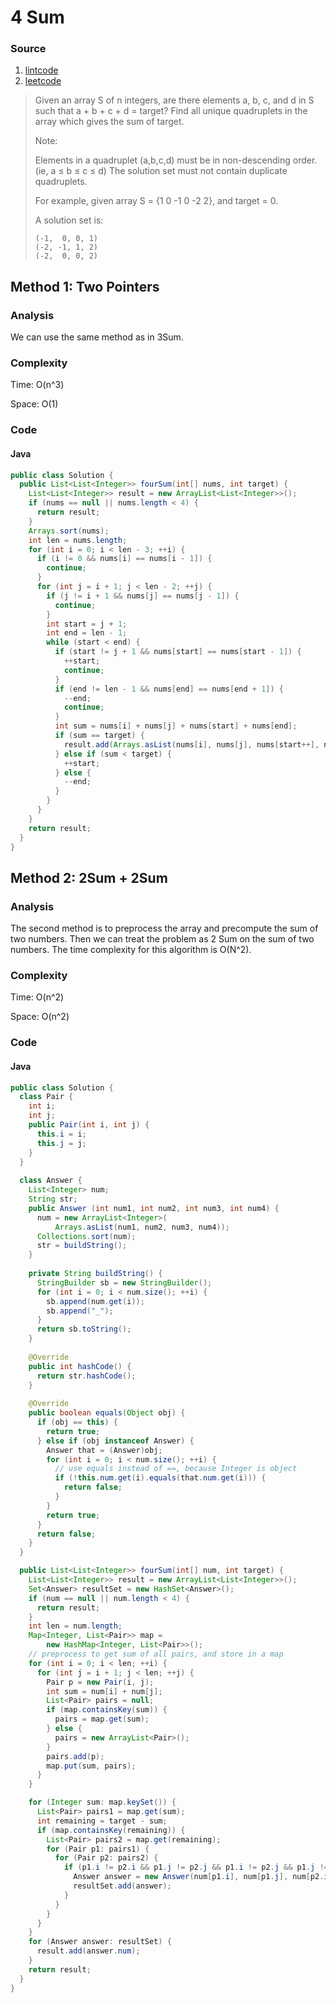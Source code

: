 # 4 Sum
### Source
1. [lintcode](http://www.lintcode.com/en/problem/4-sum/)
2. [leetcode](https://leetcode.com/problems/4sum/)

> Given an array S of n integers, are there elements a, b, c, and d in S such that a + b + c + d = target? Find all unique quadruplets in the array which gives the sum of target.
>
> Note:
>
> Elements in a quadruplet (a,b,c,d) must be in non-descending order. (ie, a ≤ b ≤ c ≤ d)
The solution set must not contain duplicate quadruplets.
>
> For example, given array S = {1 0 -1 0 -2 2}, and target = 0.
>
> A solution set is:
>
>     (-1,  0, 0, 1)
>     (-2, -1, 1, 2)
>     (-2,  0, 0, 2)

## Method 1: Two Pointers
### Analysis
We can use the same method as in 3Sum.

### Complexity
Time: O(n^3)

Space: O(1)

### Code
#### Java
```java
public class Solution {
  public List<List<Integer>> fourSum(int[] nums, int target) {
    List<List<Integer>> result = new ArrayList<List<Integer>>();
    if (nums == null || nums.length < 4) {
      return result;
    }
    Arrays.sort(nums);
    int len = nums.length;
    for (int i = 0; i < len - 3; ++i) {
      if (i != 0 && nums[i] == nums[i - 1]) {
        continue;
      }
      for (int j = i + 1; j < len - 2; ++j) {
        if (j != i + 1 && nums[j] == nums[j - 1]) {
          continue;
        }
        int start = j + 1;
        int end = len - 1;
        while (start < end) {
          if (start != j + 1 && nums[start] == nums[start - 1]) {
            ++start;
            continue;
          }
          if (end != len - 1 && nums[end] == nums[end + 1]) {
            --end;
            continue;
          }
          int sum = nums[i] + nums[j] + nums[start] + nums[end];
          if (sum == target) {
            result.add(Arrays.asList(nums[i], nums[j], nums[start++], nums[end--]));
          } else if (sum < target) {
            ++start;
          } else {
            --end;
          }
        }
      }
    }
    return result;
  }
}
```

## Method 2: 2Sum + 2Sum
### Analysis
The second method is to preprocess the array and precompute the sum of two numbers. Then we can treat the problem as 2 Sum on the sum of two numbers. The time complexity for this algorithm is O(N^2).

### Complexity
Time: O(n^2)

Space: O(n^2)

### Code
#### Java
```java
public class Solution {
  class Pair {
    int i;
    int j;
    public Pair(int i, int j) {
      this.i = i;
      this.j = j;
    }
  }
  
  class Answer {
    List<Integer> num;
    String str;
    public Answer (int num1, int num2, int num3, int num4) {
      num = new ArrayList<Integer>(
          Arrays.asList(num1, num2, num3, num4));
      Collections.sort(num);
      str = buildString();
    }
    
    private String buildString() {
      StringBuilder sb = new StringBuilder();
      for (int i = 0; i < num.size(); ++i) {
        sb.append(num.get(i));
        sb.append("_");
      }
      return sb.toString();
    }
    
    @Override
    public int hashCode() {
      return str.hashCode();
    }
    
    @Override
    public boolean equals(Object obj) {
      if (obj == this) {
        return true;
      } else if (obj instanceof Answer) {
        Answer that = (Answer)obj;
        for (int i = 0; i < num.size(); ++i) {
          // use equals instead of ==, because Integer is object
          if (!this.num.get(i).equals(that.num.get(i))) {
            return false;
          }
        }
        return true;
      }
      return false;
    }
  }

  public List<List<Integer>> fourSum(int[] num, int target) {
    List<List<Integer>> result = new ArrayList<List<Integer>>();
    Set<Answer> resultSet = new HashSet<Answer>();
    if (num == null || num.length < 4) {
      return result;
    }
    int len = num.length;
    Map<Integer, List<Pair>> map = 
        new HashMap<Integer, List<Pair>>();
    // preprocess to get sum of all pairs, and store in a map
    for (int i = 0; i < len; ++i) {
      for (int j = i + 1; j < len; ++j) {
        Pair p = new Pair(i, j);
        int sum = num[i] + num[j];
        List<Pair> pairs = null;
        if (map.containsKey(sum)) {
          pairs = map.get(sum);
        } else {
          pairs = new ArrayList<Pair>();
        }
        pairs.add(p);
        map.put(sum, pairs);
      }
    }

    for (Integer sum: map.keySet()) {
      List<Pair> pairs1 = map.get(sum);
      int remaining = target - sum;
      if (map.containsKey(remaining)) {
        List<Pair> pairs2 = map.get(remaining);
        for (Pair p1: pairs1) {
          for (Pair p2: pairs2) {
            if (p1.i != p2.i && p1.j != p2.j && p1.i != p2.j && p1.j != p2.i) {
              Answer answer = new Answer(num[p1.i], num[p1.j], num[p2.i], num[p2.j]);
              resultSet.add(answer);
            }
          }
        }
      }
    }
    for (Answer answer: resultSet) {
      result.add(answer.num);
    }
    return result;
  }
}
```

